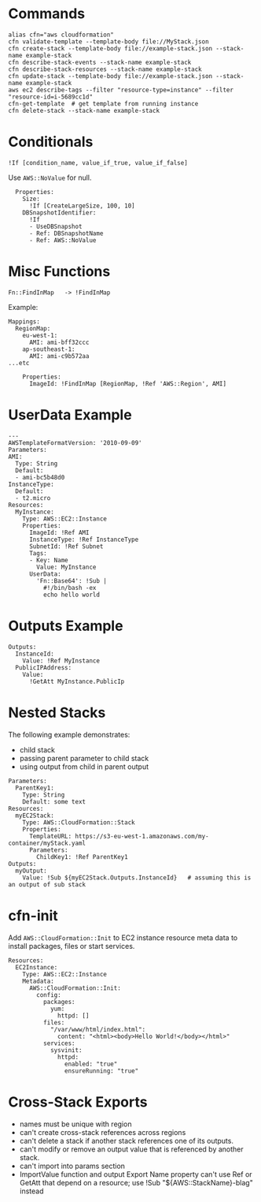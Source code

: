 # Commands
```
alias cfn="aws cloudformation"
cfn validate-template --template-body file://MyStack.json
cfn create-stack --template-body file://example-stack.json --stack-name example-stack
cfn describe-stack-events --stack-name example-stack
cfn describe-stack-resources --stack-name example-stack
cfn update-stack --template-body file://example-stack.json --stack-name example-stack
aws ec2 describe-tags --filter "resource-type=instance" --filter "resource-id=i-5689cc1d"
cfn-get-template  # get template from running instance
cfn delete-stack --stack-name example-stack
```

# Conditionals
```
!If [condition_name, value_if_true, value_if_false]
```
Use `AWS::NoValue` for null.
```
  Properties: 
    Size: 
      !If [CreateLargeSize, 100, 10]
    DBSnapshotIdentifier:
      !If
      - UseDBSnapshot
      - Ref: DBSnapshotName
      - Ref: AWS::NoValue
```

# Misc Functions
```
Fn::FindInMap   -> !FindInMap
```
Example:
```
Mappings:
  RegionMap:
    eu-west-1:
      AMI: ami-bff32ccc
    ap-southeast-1:
      AMI: ami-c9b572aa
...etc

    Properties:
      ImageId: !FindInMap [RegionMap, !Ref 'AWS::Region', AMI]
```

# UserData Example


```
---
AWSTemplateFormatVersion: '2010-09-09'
Parameters:
AMI:
  Type: String
  Default:
  - ami-bc5b48d0
InstanceType:
  Default:
  - t2.micro
Resources:
  MyInstance:
    Type: AWS::EC2::Instance
    Properties:
      ImageId: !Ref AMI
      InstanceType: !Ref InstanceType
      SubnetId: !Ref Subnet
      Tags:
      - Key: Name
        Value: MyInstance
      UserData:
        'Fn::Base64': !Sub |
          #!/bin/bash -ex
          echo hello world
```

# Outputs Example
```
Outputs:
  InstanceId:
    Value: !Ref MyInstance
  PublicIPAddress:
    Value:
      !GetAtt MyInstance.PublicIp
```

# Nested Stacks
The following example demonstrates:
- child stack
- passing parent parameter to child stack
- using output from child in parent output
```
Parameters:
  ParentKey1:
    Type: String
    Default: some text
Resources:
  myEC2Stack:
    Type: AWS::CloudFormation::Stack
    Properties:
      TemplateURL: https://s3-eu-west-1.amazonaws.com/my-container/myStack.yaml
      Parameters:
        ChildKey1: !Ref ParentKey1
Outputs:
  myOutput:
    Value: !Sub ${myEC2Stack.Outputs.InstanceId}   # assuming this is an output of sub stack
```


# cfn-init 

Add `AWS::CloudFormation::Init` to EC2 instance resource meta data to
install packages, files or start services.

```
Resources:
  EC2Instance:
    Type: AWS::EC2::Instance
    Metadata:
      AWS::CloudFormation::Init:
        config:
          packages:
            yum:
              httpd: []
          files:
            "/var/www/html/index.html":
              content: "<html><body>Hello World!</body></html>"
          services:
            sysvinit:
              httpd:
                enabled: "true"
                ensureRunning: "true"
```

# Cross-Stack Exports
- names must be unique with region
- can't create cross-stack references across regions
- can't delete a stack if another stack references one of its outputs.
- can't modify or remove an output value that is referenced by another stack.
- can't import into params section
- ImportValue function and output Export Name property can't use Ref or GetAtt
  that depend on a resource; use !Sub "${AWS::StackName}-blag" instead


